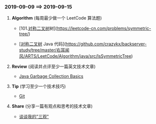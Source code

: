 ### 2019-09-09   ==>   2019-09-15

1. **Algorithm** (每周最少做一个 LeetCode 算法题)   

   - [101.[对称二叉树](https://leetcode-cn.com/problems/symmetric-tree/)树](https://leetcode-cn.com/problems/symmetric-tree/)

   - [[对称二叉树](https://leetcode-cn.com/problems/symmetric-tree/) Java 代码](https://github.com/crazykx/backserver-study/tree/master/右耳闻风/ARTS/LeetCode/Algorithm/java/src/IsSymmetricTree)

     

2. **Review** (阅读并点评至少一篇英文技术文章)

   - [Java Garbage Collection Basics](https://github.com/crazykx/backserver-study/blob/master/右耳闻风/ARTS/Review/002.Java%20Garbage%20Collection%20Basics.md)

     

3. **Tip** (学习至少一个技术技巧)

   - [Git](https://github.com/crazykx/backserver-study/blob/master/日常笔记/2019-08-26.md)

     

4. **Share** (分享一篇有观点和思考的技术文章)

   - [谈谈我的"三观"](https://coolshell.cn/articles/19085.html)


